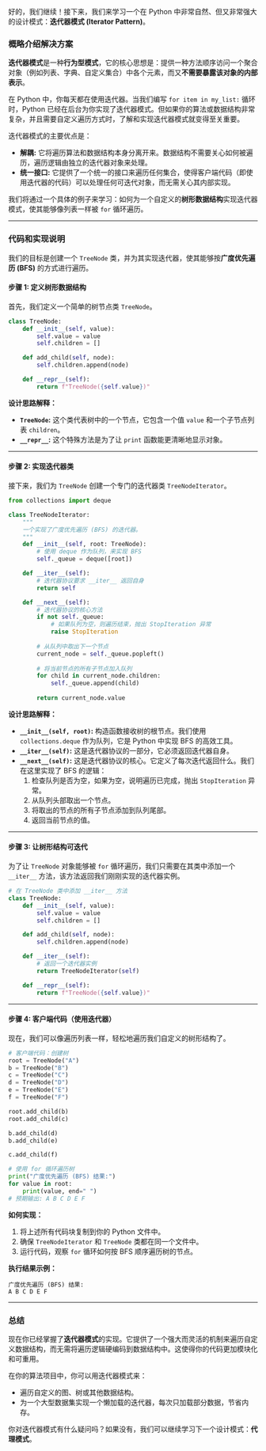 好的，我们继续！接下来，我们来学习一个在 Python 中非常自然、但又非常强大的设计模式：**迭代器模式 (Iterator Pattern)**。

### 概略介绍解决方案

**迭代器模式**是一种**行为型模式**，它的核心思想是：提供一种方法顺序访问一个聚合对象（例如列表、字典、自定义集合）中各个元素，而又**不需要暴露该对象的内部表示**。

在 Python 中，你每天都在使用迭代器。当我们编写 `for item in my_list:` 循环时，Python 已经在后台为你实现了迭代器模式。但如果你的算法或数据结构非常复杂，并且需要自定义遍历方式时，了解和实现迭代器模式就变得至关重要。

迭代器模式的主要优点是：

  * **解耦:** 它将遍历算法和数据结构本身分离开来。数据结构不需要关心如何被遍历，遍历逻辑由独立的迭代器对象来处理。
  * **统一接口:** 它提供了一个统一的接口来遍历任何集合，使得客户端代码（即使用迭代器的代码）可以处理任何可迭代对象，而无需关心其内部实现。

我们将通过一个具体的例子来学习：如何为一个自定义的**树形数据结构**实现迭代器模式，使其能够像列表一样被 `for` 循环遍历。

-----

### 代码和实现说明

我们的目标是创建一个 `TreeNode` 类，并为其实现迭代器，使其能够按**广度优先遍历 (BFS)** 的方式进行遍历。

#### 步骤 1: 定义树形数据结构

首先，我们定义一个简单的树节点类 `TreeNode`。

```python
class TreeNode:
    def __init__(self, value):
        self.value = value
        self.children = []

    def add_child(self, node):
        self.children.append(node)

    def __repr__(self):
        return f"TreeNode({self.value})"
```

**设计思路解释：**

  * **`TreeNode`:** 这个类代表树中的一个节点，它包含一个值 `value` 和一个子节点列表 `children`。
  * **`__repr__`:** 这个特殊方法是为了让 `print` 函数能更清晰地显示对象。

-----

#### 步骤 2: 实现迭代器类

接下来，我们为 `TreeNode` 创建一个专门的迭代器类 `TreeNodeIterator`。

```python
from collections import deque

class TreeNodeIterator:
    """
    一个实现了广度优先遍历 (BFS) 的迭代器。
    """
    def __init__(self, root: TreeNode):
        # 使用 deque 作为队列，来实现 BFS
        self._queue = deque([root])

    def __iter__(self):
        # 迭代器协议要求 __iter__ 返回自身
        return self

    def __next__(self):
        # 迭代器协议的核心方法
        if not self._queue:
            # 如果队列为空，则遍历结束，抛出 StopIteration 异常
            raise StopIteration
        
        # 从队列中取出下一个节点
        current_node = self._queue.popleft()
        
        # 将当前节点的所有子节点加入队列
        for child in current_node.children:
            self._queue.append(child)
            
        return current_node.value
```

**设计思路解释：**

  * **`__init__(self, root)`:** 构造函数接收树的根节点。我们使用 `collections.deque` 作为队列，它是 Python 中实现 BFS 的高效工具。
  * **`__iter__(self)`:** 这是迭代器协议的一部分，它必须返回迭代器自身。
  * **`__next__(self)`:** 这是迭代器协议的核心。它定义了每次迭代返回什么。我们在这里实现了 BFS 的逻辑：
    1.  检查队列是否为空，如果为空，说明遍历已完成，抛出 `StopIteration` 异常。
    2.  从队列头部取出一个节点。
    3.  将取出的节点的所有子节点添加到队列尾部。
    4.  返回当前节点的值。

-----

#### 步骤 3: 让树形结构可迭代

为了让 `TreeNode` 对象能够被 `for` 循环遍历，我们只需要在其类中添加一个 `__iter__` 方法，该方法返回我们刚刚实现的迭代器实例。

```python
# 在 TreeNode 类中添加 __iter__ 方法
class TreeNode:
    def __init__(self, value):
        self.value = value
        self.children = []

    def add_child(self, node):
        self.children.append(node)

    def __iter__(self):
        # 返回一个迭代器实例
        return TreeNodeIterator(self)

    def __repr__(self):
        return f"TreeNode({self.value})"
```

-----

#### 步骤 4: 客户端代码（使用迭代器）

现在，我们可以像遍历列表一样，轻松地遍历我们自定义的树形结构了。

```python
# 客户端代码：创建树
root = TreeNode("A")
b = TreeNode("B")
c = TreeNode("C")
d = TreeNode("D")
e = TreeNode("E")
f = TreeNode("F")

root.add_child(b)
root.add_child(c)

b.add_child(d)
b.add_child(e)

c.add_child(f)

# 使用 for 循环遍历树
print("广度优先遍历 (BFS) 结果:")
for value in root:
    print(value, end=" ")
# 预期输出: A B C D E F
```

**如何实现：**

1.  将上述所有代码块复制到你的 Python 文件中。
2.  确保 `TreeNodeIterator` 和 `TreeNode` 类都在同一个文件中。
3.  运行代码，观察 `for` 循环如何按 BFS 顺序遍历树的节点。

**执行结果示例：**

```
广度优先遍历 (BFS) 结果:
A B C D E F 
```

-----

### 总结

现在你已经掌握了**迭代器模式**的实现。它提供了一个强大而灵活的机制来遍历自定义数据结构，而无需将遍历逻辑硬编码到数据结构中。这使得你的代码更加模块化和可重用。

在你的算法项目中，你可以用迭代器模式来：

  * 遍历自定义的图、树或其他数据结构。
  * 为一个大型数据集实现一个懒加载的迭代器，每次只加载部分数据，节省内存。

你对迭代器模式有什么疑问吗？如果没有，我们可以继续学习下一个设计模式：**代理模式**。